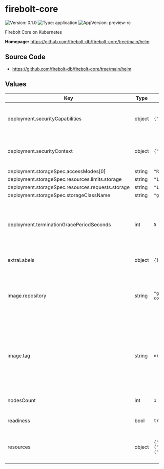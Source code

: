 # firebolt-core

![Version: 0.1.0](https://img.shields.io/badge/Version-0.1.0-informational?style=flat-square) ![Type: application](https://img.shields.io/badge/Type-application-informational?style=flat-square) ![AppVersion: preview-rc](https://img.shields.io/badge/AppVersion-preview--rc-informational?style=flat-square)

Firebolt Core on Kubernetes

**Homepage:** <https://github.com/firebolt-db/firebolt-core/tree/main/helm>

## Source Code

* <https://github.com/firebolt-db/firebolt-core/tree/main/helm>

## Values

| Key | Type | Default | Description |
|-----|------|---------|-------------|
| deployment.securityCapabilities | object | `{"add":["IPC_LOCK","SYS_NICE"]}` | security capabilities which will be used by each pod |
| deployment.securityContext | object | `{"readOnlyRootFilesystem":false}` | security context which will be used by each pod |
| deployment.storageSpec.accessModes[0] | string | `"ReadWriteOnce"` |  |
| deployment.storageSpec.resources.limits.storage | string | `"1Gi"` |  |
| deployment.storageSpec.resources.requests.storage | string | `"1Gi"` |  |
| deployment.storageSpec.storageClassName | string | `"gp3"` |  |
| deployment.terminationGracePeriodSeconds | int | `5` | give a few seconds of grace time on shutdown to allow queries to finish |
| extraLabels | object | `{}` | extra labels to assign to each pod |
| image.repository | string | `"ghcr.io/firebolt-db/firebolt-core"` | use a custom ECR repository to pull the Docker image used by the pods |
| image.tag | string | `nil` | use a custom Docker image tag; when unspecified the app version from chart will be used instead |
| nodesCount | int | `1` | number of nodes to deploy |
| readiness | bool | `true` | readiness check on each pod |
| resources | object | `{"limits":{"memory":"4Gi"},"requests":{"cpu":"1","memory":"4Gi"}}` | resources for each pod; at least 1 core is advised |


